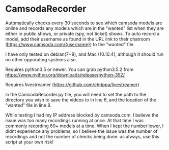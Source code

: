 # CamsodaRecorder

Automatically checks every 30 seconds to see which camsoda models are online and records any models which are in the "wanted" list when they are either in public shows, or private (spy, not ticket) shows. To auto record a model, add their username as found in the URL link to their chatroom (https://www.camsoda.com/{username}) to the "wanted" file.

I have only tested on debian(7+8), and Mac (10.10.4), although it should run on other opporating systems also.

Requires python3.5 or newer. You can grab python3.5.2 from https://www.python.org/downloads/release/python-352/

Requires livestreamer (https://github.com/chrippa/livestreamer)

in the CamsodaRecorder.py file, you will need to set the path to the directory you wish to save the videos to in line 6, and the location of the "wanted" file in line 8.

While testing I had my IP address blocked by camsoda.com. I believe the issue was too many recordings running at once. At that time I was commonly recording 60+ models at a time. When I kept the number lower, I didnt experience any problems, so I believe the issue was the number of recordings and not the number of checks being done. as always, use this script at your own risk! 
